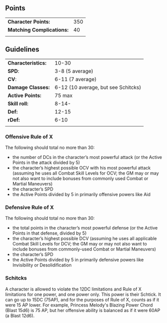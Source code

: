 ## Points
|||
|---|---|
|**Character Points:**|350|
|**Matching Complications:**|40|
||

## Guidelines
|||
|---|---|
|**Characteristics:**|10-30|
|**SPD**:|3-8 (5 average)|
|**CV**:|6-11 (7 average)|
|**Damage Classes:**|6-12 (10 average, but see Schitcks)|
|**Active Points:**|75 max|
|**Skill roll:**|8-14-|
|**Def:**|12-15|
|**rDef:**|6-10|
|||
### Offensive Rule of X
The following should total no more than 30:
* the number of DCs in the character’s most powerful attack (or the Active Points in the attack divided by 5)
* the character’s highest possible OCV with his most powerful attack (assuming he uses all Combat Skill Levels for OCV; the GM may or may not also want to include bonuses from commonly used Combat or Martial Maneuvers)
* the character’s SPD
* the Active Points divided by 5 in primarily offensive powers like Aid

### Defensive Rule of X
The following should total no more than 30:
* the total points in the character’s most powerful defense (or the Active Points in that defense, divided by 5)
* the character’s highest possible DCV (assuming he uses all applicable Combat Skill Levels for DCV; the GM may or may not also want to include bonuses from commonly-used Combat or Martial Maneuvers)
* the character’s SPD
* the Active Points divided by 5 in primarily defensive powers like Invisibility or Desolidification

### Schitcks
A character is allowed to violate the 12DC limitations and Rule of X limitations for one power, and one power only. This power is their Schtick. It can go up to 15DC (75AP), and for the purposes of Rule of X, counts as if it were 15 AP lower. For example, Princess Melody's Blazing Power Chord (Blast 15d6) is 75 AP, but her offensive ability is balanced as if it were 60AP (a Blast 12d6).
